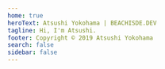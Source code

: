 ```yaml
---
home: true
heroText: Atsushi Yokohama | BEACHISDE.DEV
tagline: Hi, I'm Atsushi.
footer: Copyright © 2019 Atsushi Yokohama
search: false
sidebar: false
---
```


<Description/>

<MvpLink/>

<SocialLinks/>

<BlogLink/>

